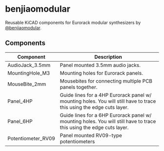 # benjiaomodular
Reusable KiCAD components for Eurorack modular synthesizers by [@benjiaomodular](https://instagram.com/benjiaomodular).

## Components

| Component | Description |
| --- | ---|
| AudioJack_3.5mm | Panel mounted 3.5mm audio jacks. |
| MountingHole_M3 | Mounting holes for Eurorack panels. |
| MouseBite_2mm | Mousebites for connecting multiple PCB panels together. |
| Panel_4HP | Guide lines for a 4HP Eurorack panel w/ mounting holes. You will still have to trace this using the edge cuts layer. |
| Panel_6HP | Guide lines for a 6HP Eurorack panel w/ mounting holes. You will still have to trace this using the edge cuts layer. |
| Potentiometer_RV09 | Panel mounted RV09-type potentiometers |
